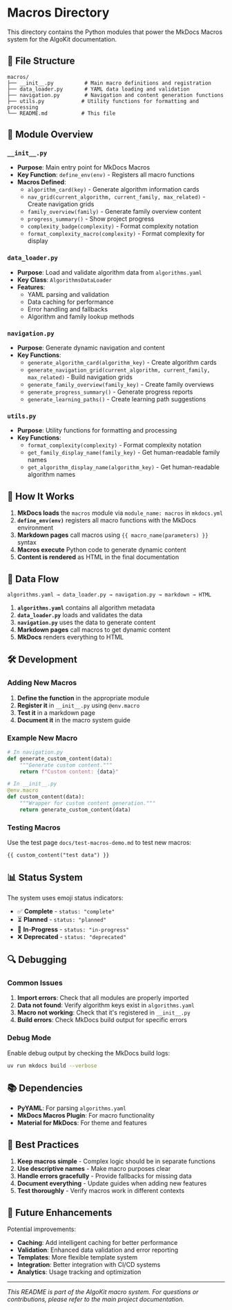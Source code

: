 # Macros Directory

This directory contains the Python modules that power the MkDocs Macros system for the AlgoKit documentation.

## 📁 File Structure

```
macros/
├── __init__.py          # Main macro definitions and registration
├── data_loader.py       # YAML data loading and validation
├── navigation.py        # Navigation and content generation functions
├── utils.py            # Utility functions for formatting and processing
└── README.md           # This file
```

## 🔧 Module Overview

### `__init__.py`
- **Purpose**: Main entry point for MkDocs Macros
- **Key Function**: `define_env(env)` - Registers all macro functions
- **Macros Defined**:
  - `algorithm_card(key)` - Generate algorithm information cards
  - `nav_grid(current_algorithm, current_family, max_related)` - Create navigation grids
  - `family_overview(family)` - Generate family overview content
  - `progress_summary()` - Show project progress
  - `complexity_badge(complexity)` - Format complexity notation
  - `format_complexity_macro(complexity)` - Format complexity for display

### `data_loader.py`
- **Purpose**: Load and validate algorithm data from `algorithms.yaml`
- **Key Class**: `AlgorithmsDataLoader`
- **Features**:
  - YAML parsing and validation
  - Data caching for performance
  - Error handling and fallbacks
  - Algorithm and family lookup methods

### `navigation.py`
- **Purpose**: Generate dynamic navigation and content
- **Key Functions**:
  - `generate_algorithm_card(algorithm_key)` - Create algorithm cards
  - `generate_navigation_grid(current_algorithm, current_family, max_related)` - Build navigation grids
  - `generate_family_overview(family_key)` - Create family overviews
  - `generate_progress_summary()` - Generate progress reports
  - `generate_learning_paths()` - Create learning path suggestions

### `utils.py`
- **Purpose**: Utility functions for formatting and processing
- **Key Functions**:
  - `format_complexity(complexity)` - Format complexity notation
  - `get_family_display_name(family_key)` - Get human-readable family names
  - `get_algorithm_display_name(algorithm_key)` - Get human-readable algorithm names

## 🚀 How It Works

1. **MkDocs loads** the `macros` module via `module_name: macros` in `mkdocs.yml`
2. **`define_env(env)`** registers all macro functions with the MkDocs environment
3. **Markdown pages** call macros using `{{ macro_name(parameters) }}` syntax
4. **Macros execute** Python code to generate dynamic content
5. **Content is rendered** as HTML in the final documentation

## 🔄 Data Flow

```
algorithms.yaml → data_loader.py → navigation.py → markdown → HTML
```

1. **`algorithms.yaml`** contains all algorithm metadata
2. **`data_loader.py`** loads and validates the data
3. **`navigation.py`** uses the data to generate content
4. **Markdown pages** call macros to get dynamic content
5. **MkDocs** renders everything to HTML

## 🛠️ Development

### Adding New Macros

1. **Define the function** in the appropriate module
2. **Register it** in `__init__.py` using `@env.macro`
3. **Test it** in a markdown page
4. **Document it** in the macro system guide

### Example New Macro

```python
# In navigation.py
def generate_custom_content(data):
    """Generate custom content."""
    return f"Custom content: {data}"

# In __init__.py
@env.macro
def custom_content(data):
    """Wrapper for custom content generation."""
    return generate_custom_content(data)
```

### Testing Macros

Use the test page `docs/test-macros-demo.md` to test new macros:

```markdown
{{ custom_content("test data") }}
```

## 📊 Status System

The system uses emoji status indicators:

- ✅ **Complete** - `status: "complete"`
- ⏳ **Planned** - `status: "planned"`
- 🔄 **In-Progress** - `status: "in-progress"`
- ❌ **Deprecated** - `status: "deprecated"`

## 🔍 Debugging

### Common Issues

1. **Import errors**: Check that all modules are properly imported
2. **Data not found**: Verify algorithm keys exist in `algorithms.yaml`
3. **Macro not working**: Check that it's registered in `__init__.py`
4. **Build errors**: Check MkDocs build output for specific errors

### Debug Mode

Enable debug output by checking the MkDocs build logs:

```bash
uv run mkdocs build --verbose
```

## 📚 Dependencies

- **PyYAML**: For parsing `algorithms.yaml`
- **MkDocs Macros Plugin**: For macro functionality
- **Material for MkDocs**: For theme and features

## 🎯 Best Practices

1. **Keep macros simple** - Complex logic should be in separate functions
2. **Use descriptive names** - Make macro purposes clear
3. **Handle errors gracefully** - Provide fallbacks for missing data
4. **Document everything** - Update guides when adding new features
5. **Test thoroughly** - Verify macros work in different contexts

## 🔮 Future Enhancements

Potential improvements:

- **Caching**: Add intelligent caching for better performance
- **Validation**: Enhanced data validation and error reporting
- **Templates**: More flexible template system
- **Integration**: Better integration with CI/CD systems
- **Analytics**: Usage tracking and optimization

---

*This README is part of the AlgoKit macro system. For questions or contributions, please refer to the main project documentation.*
